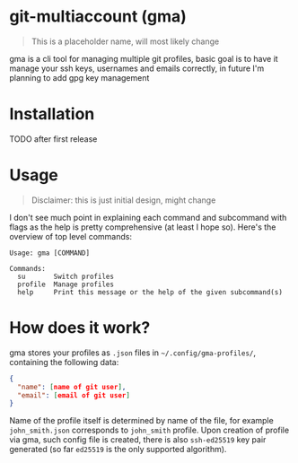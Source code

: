 # git-multiaccount (gma)
> This is a placeholder name, will most likely change

gma is a cli tool for managing multiple git profiles, basic goal is to have it manage your ssh keys, usernames and emails correctly, in future I'm planning to add gpg key management

# Installation
TODO after first release

# Usage
> Disclaimer: this is just initial design, might change

I don't see much point in explaining each command and subcommand with flags as the help is pretty comprehensive (at least I hope so).
Here's the overview of top level commands:
```
Usage: gma [COMMAND]

Commands:
  su       Switch profiles
  profile  Manage profiles
  help     Print this message or the help of the given subcommand(s)
```

# How does it work?
gma stores your profiles as `.json` files in `~/.config/gma-profiles/`, containing the following data:
```json
{
  "name": [name of git user],
  "email": [email of git user]
}
```
Name of the profile itself is determined by name of the file, for example `john_smith.json` corresponds to `john_smith` profile.
Upon creation of profile via gma, such config file is created, there is also `ssh-ed25519` key pair generated (so far `ed25519` is the only supported algorithm).
